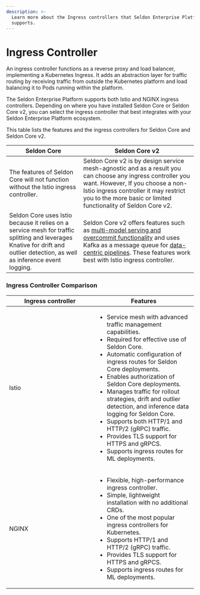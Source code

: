 ```yaml
---
description: >-
  Learn more about the Ingress controllers that Seldon Enterprise Platform
  supports.
---
```


# Ingress Controller

An ingress controller functions as a reverse proxy and load balancer, implementing a Kubernetes Ingress. It adds an abstraction layer for traffic routing by receiving traffic from outside the Kubernetes platform and load balancing it to Pods running within the platform.

The Seldon Enterprise Platform supports both Istio and NGINX ingress controllers. Depending on where you have installed Seldon Core or Seldon Core v2, you can select the ingress controller that best integrates with your Seldon Enterprise Platform ecosystem.

This table lists the features and the ingress controllers for Seldon Core and Seldon Core v2.

<table><thead><tr><th width="252">Seldon Core</th><th width="415">Seldon Core v2</th></tr></thead><tbody><tr><td>The features of Seldon Core will not function without the Istio ingress controller.</td><td>Seldon Core v2 is by design service mesh-agnostic and as a result you can choose any ingress controller you want. However, If you choose a non-Istio ingress controller it may restrict you to the more basic or limited functionality of Seldon Core v2.</td></tr><tr><td>Seldon Core uses Istio because it relies on a service mesh for traffic splitting and leverages Knative for drift and outlier detection, as well as inference event logging.</td><td>Seldon Core v2 offers features such as  <a href="https://www.seldon.io/news/seldon-deploy-advanced-released">multi-model serving and overcommit functionality</a> and uses Kafka as a message queue for <a href="https://www.seldon.io/news/seldon-deploy-advanced-released">data-centric pipelines</a>. These features work best with Istio ingress controller.</td></tr></tbody></table>

### Ingress Controller Comparison <a href="#ingress-controller-comparison" id="ingress-controller-comparison"></a>

<table data-header-hidden><thead><tr><th width="219">Ingress controller</th><th>Features</th></tr></thead><tbody><tr><td>Istio</td><td><p></p><ul><li>Service mesh with advanced traffic management capabilities.</li><li>Required for effective use of Seldon Core.</li><li>Automatic configuration of ingress routes for Seldon Core deployments.</li><li>Enables authorization of Seldon Core deployments.</li><li>Manages traffic for rollout strategies, drift and outlier detection, and inference data logging for Seldon Core.</li><li>Supports both HTTP/1 and HTTP/2 (gRPC) traffic.</li><li>Provides TLS support for HTTPS and gRPCS.</li><li>Supports ingress routes for  ML deployments.</li></ul></td></tr><tr><td>NGINX</td><td><ul><li>Flexible, high-performance ingress controller.</li><li>Simple, lightweight installation with no additional CRDs.</li><li>One of the most popular ingress controllers for Kubernetes.</li><li>Supports HTTP/1 and HTTP/2 (gRPC) traffic.</li><li>Provides TLS support for HTTPS and gRPCS.</li><li>Supports ingress routes for ML deployments.</li></ul><p></p></td></tr></tbody></table>
